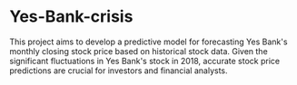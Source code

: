 # Yes-Bank-crisis
This project aims to develop a predictive model for forecasting Yes Bank's monthly closing stock price based on historical stock data. Given the significant fluctuations in Yes Bank's stock in 2018, accurate stock price predictions are crucial for investors and financial analysts.
